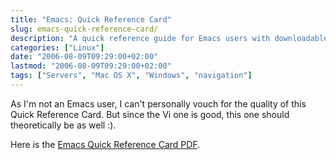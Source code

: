 ```yaml
---
title: "Emacs: Quick Reference Card"
slug: emacs-quick-reference-card/
description: "A quick reference guide for Emacs users with downloadable PDF resource."
categories: ["Linux"]
date: "2006-08-09T09:29:00+02:00"
lastmod: "2006-08-09T09:29:00+02:00"
tags: ["Servers", "Mac OS X", "Windows", "navigation"]
---
```


As I'm not an Emacs user, I can't personally vouch for the quality of this Quick Reference Card. But since the Vi one is good, this one should theoretically be as well :).

Here is the [Emacs Quick Reference Card PDF](../../../static/pdf/emacsqrc.pdf).
